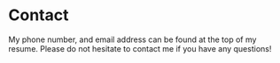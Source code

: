 # Contact

My phone number, and email address can be found at the top of my resume. Please do not hesitate to contact me if you have any questions! 